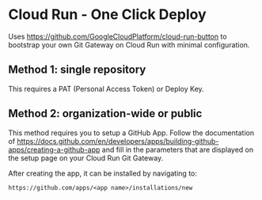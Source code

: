 # Cloud Run - One Click Deploy
Uses https://github.com/GoogleCloudPlatform/cloud-run-button to bootstrap your own Git Gateway on Cloud Run with minimal configuration.

## Method 1: single repository
This requires a PAT (Personal Access Token) or Deploy Key.

## Method 2: organization-wide or public
This method requires you to setup a GitHub App. Follow the documentation of https://docs.github.com/en/developers/apps/building-github-apps/creating-a-github-app and fill in the parameters that are displayed on the setup page on your Cloud Run Git Gateway.

After creating the app, it can be installed by navigating to:

```markdown
https://github.com/apps/<app name>/installations/new
```